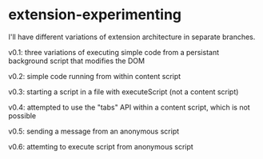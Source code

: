 # extension-experimenting

I'll have different variations of extension architecture in separate branches.

v0.1: three variations of executing simple code from a persistant background script that modifies the DOM

v0.2: simple code running from within content script

v0.3: starting a script in a file with executeScript (not a content script)

v0.4: attempted to use the "tabs" API within a content script, which is not possible

v0.5: sending a message from an anonymous script

v0.6: attemting to execute script from anonymous script

